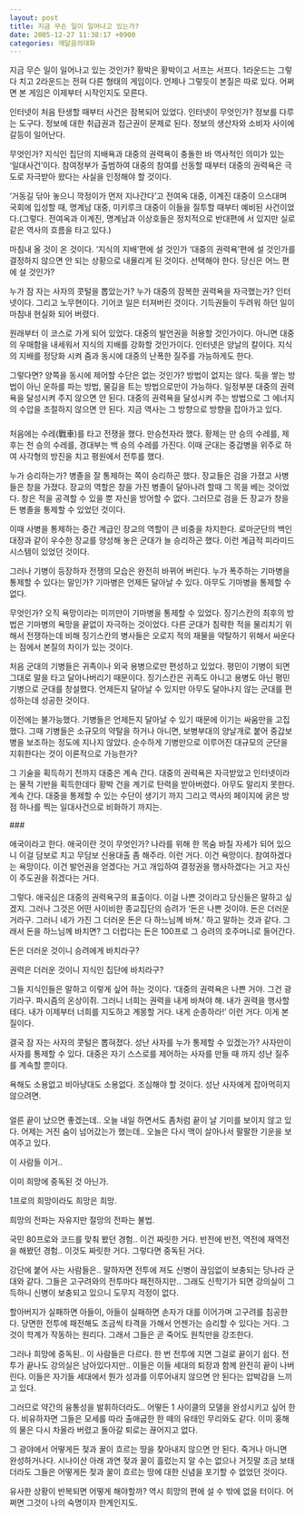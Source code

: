 ```yaml
---
layout: post
title: 지금 무슨 일이 일어나고 있는가?
date: 2005-12-27 11:38:17 +0900
categories: 깨달음의대화
---
```


  
지금 무슨 일이 일어나고 있는 것인가? 황박은 황박이고 서프는 서프다. 1라운드는 그렇다 치고 2라운드는 전혀 다른 형태의 게임이다. 언제나 그렇듯이 본질은 따로 있다. 어쩌면 본 게임은 이제부터 시작인지도 모른다. 
  

  
인터넷이 처음 탄생할 때부터 사건은 잠복되어 있었다. 인터넷이 무엇인가? 정보를 다루는 도구다. 정보에 대한 취급권과 접근권이 문제로 된다. 정보의 생산자와 소비자 사이에 갈등이 일어난다. 
  

  
무엇인가? 지식인 집단의 지배욕과 대중의 권력욕이 충돌한 바 역사적인 의미가 있는 ‘일대사건’이다. 참여정부가 출범하여 대중의 참여를 선동할 때부터 대중의 권력욕은 극도로 자극받아 왔다는 사실을 인정해야 할 것이다. 
  

  
‘거동길 닦아 놓으니 깍정이가 먼저 지나간다’고 전여옥 대중, 이계진 대중이 으스대며 국회에 입성할 때, 명계남 대중, 미키루크 대중이 이들을 질투할 때부터 예비된 사건이었다.(그렇다. 전여옥과 이계진, 명계남과 이상호들은 정치적으로 반대편에 서 있지만 실로 같은 역사의 흐름을 타고 있다.) 
  

  
마침내 올 것이 온 것이다. ‘지식의 지배’편에 설 것인가 ‘대중의 권력욕’편에 설 것인가를 결정하지 않으면 안 되는 상황으로 내몰리게 된 것이다. 선택해야 한다. 당신은 어느 편에 설 것인가?
  

  
누가 잠 자는 사자의 콧털을 뽑았는가? 누가 대중의 잠복한 권력욕을 자극했는가? 인터넷이다. 그리고 노무현이다. 기어코 일은 터져버린 것이다. 기득권들이 두려워 하던 일이 마침내 현실화 되어 버렸다. 
  

  
원래부터 이 코스로 가게 되어 있었다. 대중의 발언권을 허용할 것인가이다. 아니면 대중의 우매함을 내세워서 지식의 지배를 강화할 것인가이다. 인터넷은 양날의 칼이다. 지식의 지배를 정당화 시켜 줌과 동시에 대중의 난폭한 질주를 가능하게도 한다. 
  

  
그렇다면? 양쪽을 동시에 제어할 수단은 없는 것인가? 방법이 없지는 않다. 둑을 쌓는 방법이 아닌 운하를 파는 방법, 물길을 트는 방법으로만이 가능하다. 일정부분 대중의 권력욕을 달성시켜 주지 않으면 안 된다. 대중의 권력욕을 달성시켜 주는 방법으로 그 에너지의 수압을 조절하지 않으면 안 된다. 지금 역사는 그 방향으로 방향을 잡아가고 있다. 
  

  
###
  

  
처음에는 수레(戰車)를 타고 전쟁을 했다. 만승천자라 했다. 황제는 만 승의 수레를, 제후는 천 승의 수레를, 경대부는 백 승의 수레를 가진다. 이때 군대는 중갑병을 위주로 하여 사각형의 방진을 치고 평원에서 전투를 했다. 
  

  
누가 승리하는가? 병졸을 잘 통제하는 쪽이 승리하곤 했다. 장교들은 검을 가졌고 사병들은 창을 가졌다. 장교의 역할은 창을 가진 병졸이 달아나려 할때 그 목을 베는 것이었다. 창은 적을 공격할 수 있을 뿐 자신을 방어할 수 없다. 그러므로 검을 든 장교가 창을 든 병졸을 통제할 수 있었던 것이다. 
  

  
이때 사병을 통제하는 중간 계급인 장교의 역할이 큰 비중을 차지한다. 로마군단의 백인대장과 같이 우수한 장교를 양성해 놓은 군대가 늘 승리하곤 했다. 이런 계급적 피라미드 시스템이 있었던 것이다. 
  

  
그러나 기병이 등장하자 전쟁의 모습은 완전히 바뀌어 버린다. 누가 폭주하는 기마병을 통제할 수 있다는 말인가? 기마병은 언제든 달아날 수 있다. 아무도 기마병을 통제할 수 없다. 
  

  
무엇인가? 오직 욕망이라는 미끼만이 기마병을 통제할 수 있었다. 징기스칸의 최후의 방법은 기마병의 욕망을 끝없이 자극하는 것이었다. 다른 군대가 침략한 적을 물리치기 위해서 전쟁하는데 비해 징기스칸의 병사들은 오로지 적의 재물을 약탈하기 위해서 싸운다는 점에서 본질의 차이가 있는 것이다. 
  

  
처음 군대의 기병들은 귀족이나 외국 용병으로만 편성하고 있었다. 평민이 기병이 되면 그대로 말을 타고 달아나버리기 때문이다. 징기스칸은 귀족도 아니고 용병도 아닌 평민기병으로 군대를 창설했다. 언제든지 달아날 수 있지만 아무도 달아나지 않는 군대를 편성하는데 성공한 것이다. 
  

  
이전에는 불가능했다. 기병들은 언제든지 달아날 수 있기 때문에 이기는 싸움만을 고집했다. 그때 기병들은 소규모의 약탈을 하거나 아니면, 보병부대의 양날개로 붙어 중갑보병을 보조하는 정도에 지나지 않았다. 순수하게 기병만으로 이루어진 대규모의 군단을 지휘한다는 것이 이론적으로 가능한가? 
  

  
그 기술을 획득하기 전까지 대중은 계속 간다. 대중의 권력욕은 자극받았고 인터넷이라는 물적 기반을 획득한데다 황박 건을 계기로 탄력을 받아버렸다. 아무도 말리지 못한다. 계속 간다. 대중을 통제할 수 있는 수단이 생기기 까지 그리고 역사의 페이지에 굵은 방점 하나를 찍는 일대사건으로 비화하기 까지는.
  

  
\### 
  

  
애국이라고 한다. 애국이란 것이 무엇인가? 나라를 위해 한 목숨 바칠 자세가 되어 있으니 이걸 담보로 치고 무담보 신용대출 좀 해주라. 이런 거다. 이건 욕망이다. 참여하겠다는 욕망이다. 이건 발언권을 얻겠다는 거고 개입하여 결정권을 행사하겠다는 거고 자신이 주도권을 쥐겠다는 거다. 
  

  
그렇다. 애국심은 대중의 권력욕구의 표출이다. 이걸 나쁜 것이라고 당신들은 말하고 싶겠지. 그러나 그것은 어떤 사이비한 종교집단의 승려가 ‘돈은 나쁜 것이야. 돈은 더러운 거라구. 그러니 네가 가진 그 더러운 돈은 다 하느님께 바쳐.’ 하고 말하는 것과 같다. 그래서 돈을 하느님께 바치면? 그 더럽다는 돈은 100프로 그 승려의 호주머니로 들어간다. 
  

  
돈은 더러운 것이니 승려에게 바치라구? 
  
권력은 더러운 것이니 지식인 집단에 바치라구?
  

  
그들 지식인들은 말하고 이렇게 싶어 하는 것이다. ‘대중의 권력욕은 나쁜 거야. 그건 광기라구. 파시즘의 온상이쥐. 그러니 너희는 권력을 내게 바쳐야 해. 내가 권력을 행사할테다. 내가 이제부터 너희를 지도하고 계몽할 거다. 내게 순종하라!’ 이런 거다. 이게 본질이다. 
  

  
결국 잠 자는 사자의 콧털은 뽑혀졌다. 성난 사자를 누가 통제할 수 있겠는가? 사자만이 사자를 통제할 수 있다. 대중은 자기 스스로를 제어하는 사자를 만들 때 까지 성난 질주를 계속할 뿐이다.
  

  
욕해도 소용없고 비아냥대도 소용없다. 조심해야 할 것이다. 성난 사자에게 잡아먹히지 않으려면. 
  

  
###
  

  
얼른 끝이 났으면 좋겠는데.. 오늘 내일 하면서도 좀처럼 끝이 날 기미를 보이지 않고 있다. 어제는 거진 숨이 넘어갔는가 했는데.. 오늘은 다시 맥이 살아나서 팔팔한 기운을 보여주고 있다. 
  

  
이 사람들 이거.. 
  
이미 희망에 중독된 것 아닌가. 
  
1프로의 희망이라도 희망은 희망. 
  
희망의 전파는 자유지만 절망의 전파는 불법. 
  

  
국민 80프로와 코드를 맞춰 봤던 경험.. 이건 짜릿한 거다. 반전에 반전, 역전에 재역전을 해봤던 경험.. 이것도 짜릿한 거다. 그렇다면 중독된 거다. 
  

  
강단에 붙어 사는 사람들은.. 말하자면 전투에 져도 신병이 끊임없이 보충되는 당나라 군대와 같다. 그들은 고구려와의 전투마다 패전하지만.. 그래도 신학기가 되면 강의실이 그득하니 신병이 보충되고 있으니 도무지 걱정이 없다.
  

  
할아버지가 실패하면 아들이, 아들이 실패하면 손자가 대를 이어가며 고구려를 침공한다. 당면한 전투에 패전해도 조금씩 타격을 가해서 언젠가는 승리할 수 있다는 거다. 그것이 학계가 작동하는 원리다. 그래서 그들은 곧 죽어도 원칙만을 강조한다. 
  

  
그러나 희망에 중독된.. 이 사람들은 다르다. 한 번 전투에 지면 그걸로 끝이기 쉽다. 전투가 끝나도 강의실은 남아있다지만.. 이들은 이들 세대의 퇴장과 함께 완전히 끝이 나버린다. 이들은 자기들 세대에서 뭔가 성과를 이루어내지 않으면 안 된다는 압박감을 느끼고 있다. 
  

  
그러므로 약간의 융통성을 발휘하더라도.. 어떻든 1 사이클의 모델을 완성시키고 싶어 한다. 비유하자면 그들은 모세를 따라 출애굽한 한 떼의 유태인 무리와도 같다. 이미 홍해의 물은 다시 차올라 버렸고 돌아갈 퇴로는 끊어지고 없다. 
  

  
그 광야에서 어떻게든 젖과 꿀이 흐르는 땅을 찾아내지 않으면 안 된다. 죽거나 아니면 완성하거나다. 시나이산 아래 과연 젖과 꿀이 흘렀는지 알 수는 없으나 거짓말 조금 보태더라도 그들은 어떻게든 젖과 꿀이 흐르는 땅에 대한 신념을 포기할 수 없었던 것이다. 
  

  
유사한 상황이 반복되면 어떻게 해야할까? 역시 희망의 편에 설 수 밖에 없을 터이다. 어쩌면 그것이 나의 숙명이자 한계인지도.